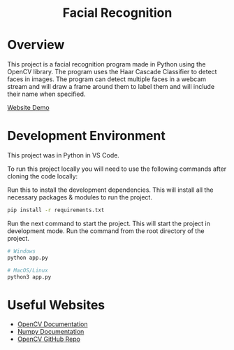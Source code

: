 <div align="center"><h1>Facial Recognition</h1></div>

# Overview

This project is a facial recognition program made in Python using the OpenCV library. The program uses the Haar Cascade Classifier to detect faces in images. The program can detect multiple faces in a webcam stream and will draw a frame around them to label them and will include their name when specified.

[Website Demo](https://youtu.be/F3RV4v9CXNo)

# Development Environment

This project was in Python in VS Code.

To run this project locally you will need to use the following commands after cloning the code locally:

Run this to install the development dependencies. This will install all the necessary packages & modules to run the project.

```bash
pip install -r requirements.txt
```

Run the next command to start the project. This will start the project in development mode. Run the command from the root directory of the project.

```bash
# Windows
python app.py

# MacOS/Linux
python3 app.py
```

# Useful Websites

-   [OpenCV Documentation](https://pypi.org/project/opencv-python/)
-   [Numpy Documentation](https://numpy.org/install/)
-   [OpenCV GitHub Repo](https://github.com/opencv/opencv)
